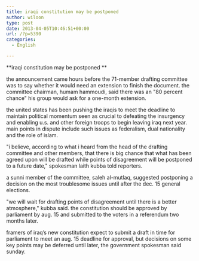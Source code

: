 ```yaml
---
title: iraqi constitution may be postponed
author: wiloon
type: post
date: 2013-04-05T10:46:51+00:00
url: /?p=5390
categories:
  - English

---
```

**iraqi constitution may be postponed **
  
the announcement came hours before the 71-member drafting committee was to say whether it would need an extension to finish the document. the committee chairman, humam hammoudi, said there was an "80 percent chance" his group would ask for a one-month extension.
  
the united states has been pushing the iraqis to meet the deadline to maintain political momentum seen as crucial to defeating the insurgency and enabling u.s. and other foreign troops to begin leaving iraq next year. main points in dispute include such issues as federalism, dual nationality and the role of islam.
  
"i believe, according to what i heard from the head of the drafting committee and other members, that there is big chance that what has been agreed upon will be drafted while points of disagreement will be postponed to a future date," spokesman laith kubba told reporters.
  
a sunni member of the committee, saleh al-mutlaq, suggested postponing a decision on the most troublesome issues until after the dec. 15 general elections.
  
"we will wait for drafting points of disagreement until there is a better atmosphere," kubba said. the constitution should be approved by parliament by aug. 15 and submitted to the voters in a referendum two months later.
  
framers of iraq’s new constitution expect to submit a draft in time for parliament to meet an aug. 15 deadline for approval, but decisions on some key points may be deferred until later, the government spokesman said sunday.